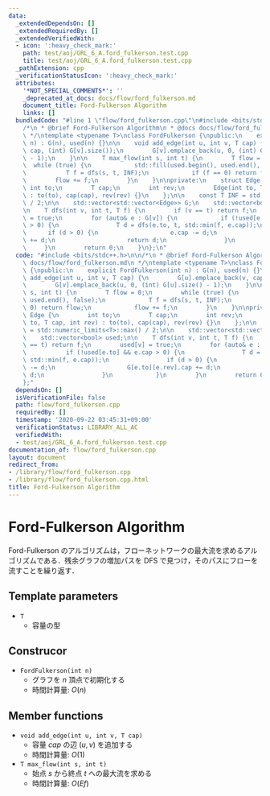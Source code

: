 ```yaml
---
data:
  _extendedDependsOn: []
  _extendedRequiredBy: []
  _extendedVerifiedWith:
  - icon: ':heavy_check_mark:'
    path: test/aoj/GRL_6_A.ford_fulkerson.test.cpp
    title: test/aoj/GRL_6_A.ford_fulkerson.test.cpp
  _pathExtension: cpp
  _verificationStatusIcon: ':heavy_check_mark:'
  attributes:
    '*NOT_SPECIAL_COMMENTS*': ''
    _deprecated_at_docs: docs/flow/ford_fulkerson.md
    document_title: Ford-Fulkerson Algorithm
    links: []
  bundledCode: "#line 1 \"flow/ford_fulkerson.cpp\"\n#include <bits/stdc++.h>\n\n\
    /*\n * @brief Ford-Fulkerson Algorithm\n * @docs docs/flow/ford_fulkerson.md\n\
    \ */\ntemplate <typename T>\nclass FordFulkerson {\npublic:\n    explicit FordFulkerson(int\
    \ n) : G(n), used(n) {}\n\n    void add_edge(int u, int v, T cap) {\n        G[u].emplace_back(v,\
    \ cap, (int) G[v].size());\n        G[v].emplace_back(u, 0, (int) G[u].size()\
    \ - 1);\n    }\n\n    T max_flow(int s, int t) {\n        T flow = 0;\n      \
    \  while (true) {\n            std::fill(used.begin(), used.end(), false);\n \
    \           T f = dfs(s, t, INF);\n            if (f == 0) return flow;\n    \
    \        flow += f;\n        }\n    }\n\nprivate:\n    struct Edge {\n       \
    \ int to;\n        T cap;\n        int rev;\n        Edge(int to, T cap, int rev)\
    \ : to(to), cap(cap), rev(rev) {}\n    };\n\n    const T INF = std::numeric_limits<T>::max()\
    \ / 2;\n\n    std::vector<std::vector<Edge>> G;\n    std::vector<bool> used;\n\
    \n    T dfs(int v, int t, T f) {\n        if (v == t) return f;\n        used[v]\
    \ = true;\n        for (auto& e : G[v]) {\n            if (!used[e.to] && e.cap\
    \ > 0) {\n                T d = dfs(e.to, t, std::min(f, e.cap));\n          \
    \      if (d > 0) {\n                    e.cap -= d;\n                    G[e.to][e.rev].cap\
    \ += d;\n                    return d;\n                }\n            }\n   \
    \     }\n        return 0;\n    }\n};\n"
  code: "#include <bits/stdc++.h>\n\n/*\n * @brief Ford-Fulkerson Algorithm\n * @docs\
    \ docs/flow/ford_fulkerson.md\n */\ntemplate <typename T>\nclass FordFulkerson\
    \ {\npublic:\n    explicit FordFulkerson(int n) : G(n), used(n) {}\n\n    void\
    \ add_edge(int u, int v, T cap) {\n        G[u].emplace_back(v, cap, (int) G[v].size());\n\
    \        G[v].emplace_back(u, 0, (int) G[u].size() - 1);\n    }\n\n    T max_flow(int\
    \ s, int t) {\n        T flow = 0;\n        while (true) {\n            std::fill(used.begin(),\
    \ used.end(), false);\n            T f = dfs(s, t, INF);\n            if (f ==\
    \ 0) return flow;\n            flow += f;\n        }\n    }\n\nprivate:\n    struct\
    \ Edge {\n        int to;\n        T cap;\n        int rev;\n        Edge(int\
    \ to, T cap, int rev) : to(to), cap(cap), rev(rev) {}\n    };\n\n    const T INF\
    \ = std::numeric_limits<T>::max() / 2;\n\n    std::vector<std::vector<Edge>> G;\n\
    \    std::vector<bool> used;\n\n    T dfs(int v, int t, T f) {\n        if (v\
    \ == t) return f;\n        used[v] = true;\n        for (auto& e : G[v]) {\n \
    \           if (!used[e.to] && e.cap > 0) {\n                T d = dfs(e.to, t,\
    \ std::min(f, e.cap));\n                if (d > 0) {\n                    e.cap\
    \ -= d;\n                    G[e.to][e.rev].cap += d;\n                    return\
    \ d;\n                }\n            }\n        }\n        return 0;\n    }\n\
    };"
  dependsOn: []
  isVerificationFile: false
  path: flow/ford_fulkerson.cpp
  requiredBy: []
  timestamp: '2020-09-22 03:45:31+09:00'
  verificationStatus: LIBRARY_ALL_AC
  verifiedWith:
  - test/aoj/GRL_6_A.ford_fulkerson.test.cpp
documentation_of: flow/ford_fulkerson.cpp
layout: document
redirect_from:
- /library/flow/ford_fulkerson.cpp
- /library/flow/ford_fulkerson.cpp.html
title: Ford-Fulkerson Algorithm
---
```

# Ford-Fulkerson Algorithm

Ford-Fulkerson のアルゴリズムは，フローネットワークの最大流を求めるアルゴリズムである．残余グラフの増加パスを DFS で見つけ，そのパスにフローを流すことを繰り返す．

## Template parameters

- `T`
    - 容量の型

## Construcor

- `FordFulkerson(int n)`
    - グラフを $n$ 頂点で初期化する
    - 時間計算量: $O(n)$

## Member functions

- `void add_edge(int u, int v, T cap)`
    - 容量 $cap$ の辺 $(u, v)$ を追加する
    - 時間計算量: $O(1)$
- `T max_flow(int s, int t)`
    - 始点 $s$ から終点 $t$ への最大流を求める
    - 時間計算量: $O(Ef)$